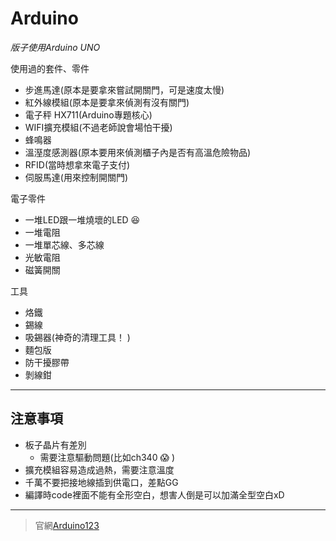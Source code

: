 Arduino
==========

*版子使用Arduino UNO*

使用過的套件、零件
* 步進馬達(原本是要拿來嘗試開關門，可是速度太慢)
* 紅外線模組(原本是要拿來偵測有沒有關門)
* 電子秤 HX711(Arduino專題核心)
* WIFI擴充模組(不過老師說會場怕干擾)
* 蜂鳴器
* 溫溼度感測器(原本要用來偵測櫃子內是否有高溫危險物品)
* RFID(當時想拿來電子支付)
* 伺服馬達(用來控制開關門)

電子零件        
* 一堆LED跟一堆燒壞的LED :satisfied:
* 一堆電阻
* 一堆單芯線、多芯線
* 光敏電阻
* 磁簧開關


工具
* 烙鐵
* 錫線
* 吸錫器(神奇的清理工具！ )
* 麵包版
* 防干擾膠帶
* 剝線鉗
***
注意事項
------
- 板子晶片有差別
    + 需要注意驅動問題(比如ch340 :scream: )
- 擴充模組容易造成過熱，需要注意溫度
- 千萬不要把接地線插到供電口，差點GG
- 編譯時code裡面不能有全形空白，想害人倒是可以加滿全型空白xD
***
> 官網[Arduino123](https://www.arduino.cc/ "不要點我不要點我不要點我")
